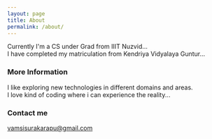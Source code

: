```yaml
---
layout: page
title: About
permalink: /about/
---
```

Currently I'm a CS under Grad from IIIT Nuzvid...<br>
I have completed my matriculation from Kendriya Vidyalaya Guntur...<br>


### More Information
I like exploring new technologies in different domains and areas.<br>
I love kind of coding where i can experience the reality...

### Contact me

[vamsisurakarapu@gmail.com](mailto:vamsisurakarapu@gmail.com)
